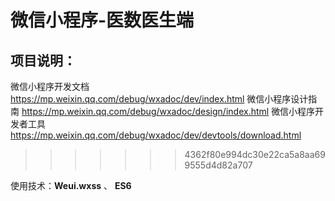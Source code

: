 # 微信小程序-医数医生端


## 项目说明：

微信小程序开发文档 https://mp.weixin.qq.com/debug/wxadoc/dev/index.html
微信小程序设计指南 https://mp.weixin.qq.com/debug/wxadoc/design/index.html
微信小程序开发者工具 https://mp.weixin.qq.com/debug/wxadoc/dev/devtools/download.html
>>>>>>> 4362f80e994dc30e22ca5a8aa699555d4d82a707

使用技术：**Weui.wxss** 、 **ES6**



